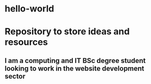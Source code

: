 # hello-world
<h1>Repository to store ideas and resources </h1>

<h2> I am a computing and IT BSc degree student looking to work in the website development sector </h2>

